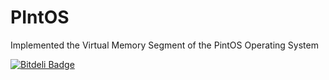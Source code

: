 PIntOS
======

Implemented the Virtual Memory Segment of the PintOS Operating System


[![Bitdeli Badge](https://d2weczhvl823v0.cloudfront.net/ssuryakumar89/pintos/trend.png)](https://bitdeli.com/free "Bitdeli Badge")
